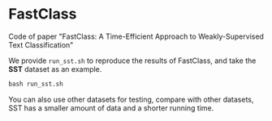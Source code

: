 # FastClass
 Code of paper "FastClass: A Time-Efficient Approach to Weakly-Supervised Text Classification"

We provide `run_sst.sh` to reproduce the results of FastClass, and take the **SST** dataset as an example. 

```python
bash run_sst.sh
```
You can also use other datasets for testing, compare with other datasets, SST has a smaller amount of data and a shorter running time.
